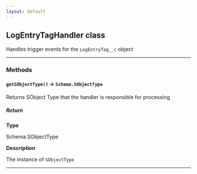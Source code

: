 ```yaml
---
layout: default
---
```


## LogEntryTagHandler class

Handles trigger events for the `LogEntryTag__c` object

---

### Methods

#### `getSObjectType()` → `Schema.SObjectType`

Returns SObject Type that the handler is responsible for processing

##### Return

**Type**

Schema.SObjectType

**Description**

The instance of `SObjectType`

---
